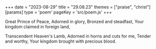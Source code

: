 +++
date = "2023-08-29"
title = "29.08.23"
themes = ["praise", "christ"]
[params]
  type = 'poem'
  pageKey = 'src/poem.js'
+++

Great Prince of Peace,
Adorned in glory,
Bronzed and steadfast,
Your kingdom claimed in foreign land,

Transcendent Heaven's Lamb,
Adorned in horns and cuts for me,
Tender and worthy,
Your kingdom brought with precious blood.

